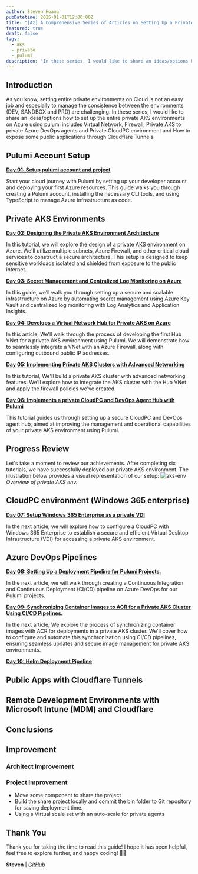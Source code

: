 ```yaml
---
author: Steven Hoang
pubDatetime: 2025-01-01T12:00:00Z
title: "[Az] A Comprehensive Series of Articles on Setting Up a Private AKS Environment on Azure with Pulumi"
featured: true
draft: false
tags:
  - aks
  - private
  - pulumi
description: "In these series, I would like to share an ideas/options how to setup the entire private AKS environments on Azure using pulumi includes Virtual Network, Firewall, Private AKS to private Azure DevOps agents and Private CloudPC environment and How to expose some public applications through Cloudflare Tunnels."
---
```


## Introduction

As you know, setting entire private environments on Cloud is not an easy job and especially to manage the consistence between the environments (DEV, SANDBOX and PRD) are challenging.
In these series, I would like to share an ideas/options how to set up the entire private AKS environments on Azure using pulumi includes Virtual Network, Firewall, Private AKS to private Azure DevOps agents
and Private CloudPC environment and How to expose some public applications through Cloudflare Tunnels.

## Pulumi Account Setup

**[Day 01: Setup pulumi account and project](/posts/az-01-pulumi-setup-developer-account)**

Start your cloud journey with Pulumi by setting up your developer account and deploying your first Azure resources.
This guide walks you through creating a Pulumi account, installing the necessary CLI tools, and using TypeScript to manage Azure infrastructure as code.

## Private AKS Environments

**[Day 02: Designing the Private AKS Environment Architecture](/posts/az-02-pulumi-private-ask-env-architecture)**

In this tutorial, we will explore the design of a private AKS environment on Azure. We'll utilize multiple subnets, Azure Firewall, and other critical cloud services to construct a secure architecture.
This setup is designed to keep sensitive workloads isolated and shielded from exposure to the public internet.

**[Day 03: Secret Management and Centralized Log Monitoring on Azure](/posts/az-03-pulumi-private-ask-credential-log-management)**

In this guide, we’ll walk you through setting up a secure and scalable infrastructure on Azure by automating secret management using Azure Key Vault and centralized log monitoring with Log Analytics and Application Insights.

**[Day 04: Develops a Virtual Network Hub for Private AKS on Azure](/posts/az-04-pulumi-private-aks-hub-vnet-development)**

In this article, We'll walk through the process of developing the first Hub VNet for a private AKS environment using Pulumi.
We will demonstrate how to seamlessly integrate a VNet with an Azure Firewall, along with configuring outbound public IP addresses.

**[Day 05: Implementing Private AKS Clusters with Advanced Networking](/posts/az-05-pulumi-private-aks-cluster-env)**

In this tutorial, We'll build a private AKS cluster with advanced networking features.
We'll explore how to integrate the AKS cluster with the Hub VNet and apply the firewall policies we've created.

**[Day 06: Implements a private CloudPC and DevOps Agent Hub with Pulumi](/posts/az-06-pulumi-private-aks-cloudpc-hub)**

This tutorial guides us through setting up a secure CloudPC and DevOps agent hub, aimed at improving the management and operational capabilities of your private AKS environment using Pulumi.

## Progress Review

Let's take a moment to review our achievements. After completing six tutorials, we have successfully deployed our private AKS environment.
The illustration below provides a visual representation of our setup:
![aks-env](/assets/az-02-pulumi-private-ask-env-architecture/private-aks.png)
_Overview of private AKS env._

## CloudPC environment (Windows 365 enterprise)

**[Day 07: Setup Windows 365 Enterprise as a private VDI](/posts/az-07-setup-cloudpc-windows365-enterprise)**

In the next article, we will explore how to configure a CloudPC with Windows 365 Enterprise to establish a secure and efficient Virtual Desktop Infrastructure (VDI) for accessing a private AKS environment.

## Azure DevOps Pipelines

**[Day 08: Setting Up a Deployment Pipeline for Pulumi Projects.](/posts/az-08-pulumi-setup-deploy-cicd-pipeline)**

In the next article, we will walk through creating a Continuous Integration and Continuous Deployment (CI/CD) pipeline on Azure DevOps for our Pulumi projects.

**[Day 09: Synchronizing Container Images to ACR for a Private AKS Cluster Using CI/CD Pipelines.](/posts/az-09-private-aks-acr-image-sync)**

In the next article, We explore the process of synchronizing container images with ACR for deployments in a private AKS cluster. We'll cover how to configure and automate this synchronization using CI/CD pipelines, ensuring seamless updates and secure image management for private AKS environments.

**[Day 10: Helm Deployment Pipeline](/posts/az-06-pulumi-private-aks-cloudpc-hub)**

## Public Apps with Cloudflare Tunnels

## Remote Development Environments with Microsoft Intune (MDM) and Cloudflare

## Conclusions

## Improvement

### Architect Improvement

### Project improvement

- Move some component to share the project
- Build the share project locally and commit the bin folder to Git repository for saving deployment time.
- Using a Virtual scale set with an auto-scale for private agents

## Thank You

Thank you for taking the time to read this guide! I hope it has been helpful, feel free to explore further, and happy coding! 🌟✨

**Steven** | _[GitHub](https://github.com/baoduy)_
